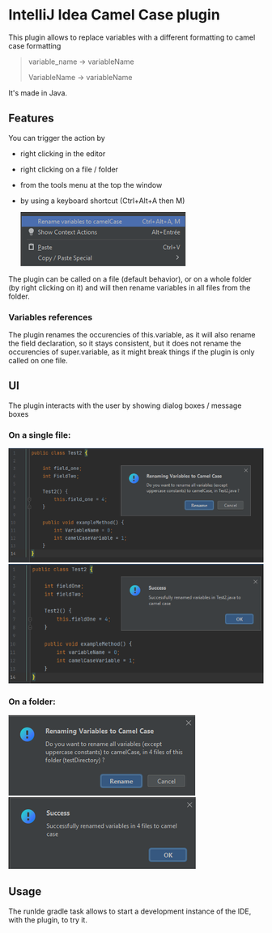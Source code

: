 # IntelliJ Idea Camel Case plugin

This plugin allows to replace variables with a different formatting to camel case formatting

> variable_name -> variableName 
> 
> VariableName -> variableName

It's made in Java.

## Features 
You can trigger the action by 
- right clicking in the editor 
- right clicking on a file / folder 
- from the tools menu at the top the window
- by using a keyboard shortcut (Ctrl+Alt+A then M)


  ![Menu](./screenshots/actions_popupmenu.png "actions in the popup menu")

The plugin can be called on a file (default behavior), or on a whole folder (by right clicking on it) and will then rename variables in all files from the folder.

### Variables references
The plugin renames the occurencies of this.variable, as it will also rename the field declaration, so it stays consistent, but it does not rename the occurencies of super.variable, as it might break things if the plugin is only called on one file. 

## UI 
The plugin interacts with the user by showing dialog boxes / message boxes

### On a single file:
![ConfirmDialog](./screenshots/confirmDialog.png "confirm dialog")
![SuccessInfoBox](./screenshots/successInformationBox.png "success info box")

### On a folder: 
![ConfirmDialogFolder](./screenshots/confirmDialogFolder.png "confirm dialog folder")
![SuccessInfoBoxFolder](./screenshots/successInformationBoxFolder.png "success info box folder")

## Usage 

The runIde gradle task allows to start a development instance of the IDE, with the plugin, to try it.
